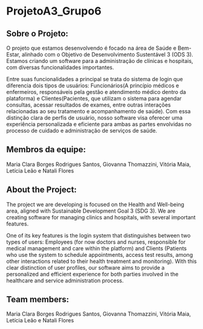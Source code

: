 # ProjetoA3_Grupo6
## Sobre o Projeto:
O projeto que estamos desenvolvendo é focado na área de Saúde e Bem-Estar, alinhado com o Objetivo de Desenvolvimento Sustentável 3 (ODS 3). Estamos criando um software para a administração de clínicas e hospitais, com diversas funcionalidades importantes.
 
Entre suas funcionalidades a principal se trata do sistema de login que diferencia dois tipos de usuários: Funcionários(A princípio médicos e enfermeiros, responsáveis pela gestão e atendimento médico dentro da plataforma) e Clientes(Pacientes, que utilizam o sistema para agendar consultas, acessar resultados de exames, entre outras interações relacionadas ao seu tratamento e acompanhamento de saúde). Com essa distinção clara de perfis de usuário, nosso software visa oferecer uma experiência personalizada e eficiente para ambas as partes envolvidas no processo de cuidado e administração de serviços de saúde.

## Membros da equipe:
Maria Clara Borges Rodrigues Santos, Giovanna Thomazzini, Vitória Maia, Letícia Leão e Natali Flores



## About the Project:
The project we are developing is focused on the Health and Well-being area, aligned with Sustainable Development Goal 3 (SDG 3). We are creating software for managing clinics and hospitals, with several important features.

One of its key features is the login system that distinguishes between two types of users: Employees (for now doctors and nurses, responsible for medical management and care within the platform) and Clients (Patients who use the system to schedule appointments, access test results, among other interactions related to their health treatment and monitoring). With this clear distinction of user profiles, our software aims to provide a personalized and efficient experience for both parties involved in the healthcare and service administration process. 

## Team members:
Maria Clara Borges Rodrigues Santos, Giovanna Thomazzini, Vitória Maia, Letícia Leão e Natali Flores
